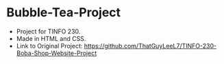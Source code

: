 # Bubble-Tea-Project
- Project for TINFO 230.
- Made in HTML and CSS.
- Link to Original Project: https://github.com/ThatGuyLeeL7/TINFO-230-Boba-Shop-Website-Project
